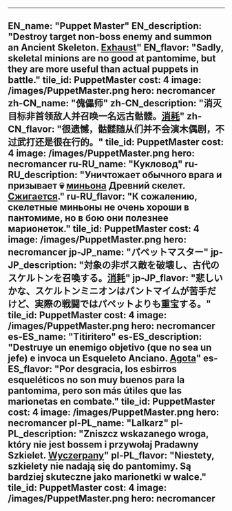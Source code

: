 ---

EN_name: "Puppet Master"
EN_description: "Destroy target non-boss enemy and summon an Ancient Skeleton. <u>Exhaust</u>"
EN_flavor: "Sadly, skeletal minions are no good at pantomime, but they are more useful than actual puppets in battle."
tile_id: PuppetMaster
cost: 4
image: /images/PuppetMaster.png
hero: necromancer
zh-CN_name: "傀儡师"
zh-CN_description: "消灭目标非首领敌人并召唤一名远古骷髅。<u>消耗</u>"
zh-CN_flavor: "很遗憾，骷髅随从们并不会演木偶剧，不过武打还是很在行的。"
tile_id: PuppetMaster
cost: 4
image: /images/PuppetMaster.png
hero: necromancer
ru-RU_name: "Кукловод"
ru-RU_description: "Уничтожает обычного врага и призывает 💀 <u>миньона</u> Древний скелет. <u>Сжигается</u>."
ru-RU_flavor: "К сожалению, скелетные миньоны не очень хороши в пантомиме, но в бою они полезнее марионеток."
tile_id: PuppetMaster
cost: 4
image: /images/PuppetMaster.png
hero: necromancer
jp-JP_name: "パペットマスター"
jp-JP_description: "対象の非ボス敵を破壊し、古代のスケルトンを召喚する。<u>消耗</u>"
jp-JP_flavor: "悲しいかな、スケルトンミニオンはパントマイムが苦手だけど、実際の戦闘ではパペットよりも重宝する。"
tile_id: PuppetMaster
cost: 4
image: /images/PuppetMaster.png
hero: necromancer
es-ES_name: "Titiritero"
es-ES_description: "Destruye un enemigo objetivo (que no sea un jefe) e invoca un Esqueleto Anciano. <u>Agota</u>"
es-ES_flavor: "Por desgracia, los esbirros esqueléticos no son muy buenos para la pantomima, pero son más útiles que las marionetas en combate."
tile_id: PuppetMaster
cost: 4
image: /images/PuppetMaster.png
hero: necromancer
pl-PL_name: "Lalkarz"
pl-PL_description: "Zniszcz wskazanego wroga, który nie jest bossem i przywołaj Pradawny Szkielet. <u>Wyczerpany</u>"
pl-PL_flavor: "Niestety, szkielety nie nadają się do pantomimy. Są bardziej skuteczne jako marionetki w walce."
tile_id: PuppetMaster
cost: 4
image: /images/PuppetMaster.png
hero: necromancer
---